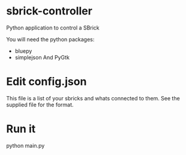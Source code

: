 # sbrick-controller
Python application to control a SBrick

You will need the python packages: 
 * bluepy
 * simplejson
And PyGtk

# Edit config.json
This file is a list of your sbricks and whats connected to them.
See the supplied file for the format.

# Run it
python main.py



